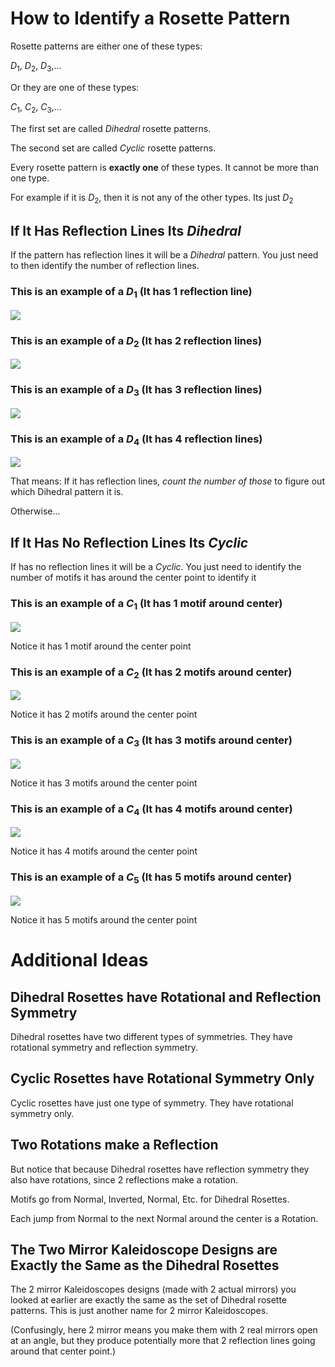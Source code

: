 # How to Identify a Rosette Pattern

Rosette patterns are either one of these types:

$D_1$, $D_2$, $D_3$,... 

Or they are one of these types:

$C_1$, $C_2$, $C_3$,... 

The first set are called *Dihedral* rosette patterns.

The second set are called *Cyclic* rosette patterns.

Every rosette pattern is **exactly one** of these types. 
It cannot be more than one type.

For example if it is $D_2$, then it is not any of the other types. Its just $D_2$ 


## If It Has Reflection Lines Its _Dihedral_

If the pattern has reflection lines it will be a _Dihedral_ pattern. 
You just need to then identify the number of reflection lines.

### This is an example of a $D_1$ (It has 1 reflection line) 

![](https://www.york.ac.uk/depts/maths/histstat/symmetry/m.gif)

### This is an example of a $D_2$ (It has 2 reflection lines) 

![](https://www.york.ac.uk/depts/maths/histstat/symmetry/2mm.gif)


### This is an example of a $D_3$ (It has 3 reflection lines) 

![](https://www.york.ac.uk/depts/maths/histstat/symmetry/3m.gif)


### This is an example of a $D_4$ (It has 4 reflection lines) 

![](https://www.york.ac.uk/depts/maths/histstat/symmetry/4mm.gif)

That means: If it has reflection lines, *count the number of those* to figure
out which Dihedral pattern it is.

Otherwise...

## If It Has No Reflection Lines Its _Cyclic_ 

If has no reflection lines it will be a *Cyclic*. You just need to identify the
number of motifs it has around the center point to identify it

### This is an example of a $C_1$ (It has 1 motif around center) 

![](https://www.york.ac.uk/depts/maths/histstat/symmetry/1.gif)

Notice it has 1 motif around the center point

### This is an example of a $C_2$  (It has 2 motifs around center)

![](https://www.york.ac.uk/depts/maths/histstat/symmetry/2.gif)


Notice it has 2 motifs around the center point

### This is an example of a $C_3$  (It has 3 motifs around center)

![](https://www.york.ac.uk/depts/maths/histstat/symmetry/3.gif)

Notice it has 3 motifs around the center point

### This is an example of a $C_4$  (It has 4 motifs around center)


![](https://www.york.ac.uk/depts/maths/histstat/symmetry/4.gif)

Notice it has 4 motifs around the center point

### This is an example of a $C_5$  (It has 5 motifs around center)

![](https://www.york.ac.uk/depts/maths/histstat/symmetry/5.gif)

Notice it has 5 motifs around the center point

# Additional Ideas

## Dihedral Rosettes have Rotational and Reflection Symmetry

Dihedral rosettes have two different types of symmetries. They have rotational
symmetry and reflection symmetry.

## Cyclic Rosettes have Rotational Symmetry Only

Cyclic rosettes have just one type of symmetry. They have rotational symmetry
only.

## Two Rotations make a Reflection

But notice that because Dihedral rosettes have reflection symmetry they also
have rotations, since 2 reflections make a rotation.

Motifs go from Normal, Inverted, Normal, Etc. for Dihedral Rosettes.

Each jump from Normal to the next Normal around the center is a Rotation.

## The Two Mirror Kaleidoscope Designs are Exactly the Same as the Dihedral Rosettes

The 2 mirror Kaleidoscopes designs (made with 2 actual mirrors) you looked at
earlier are exactly the same as the set of Dihedral rosette patterns. This is
just another name for 2 mirror Kaleidoscopes. 

(Confusingly, here 2 mirror means you make them with 2 real mirrors open at an
angle, but they produce potentially more that 2 reflection lines going around
that center point.)

